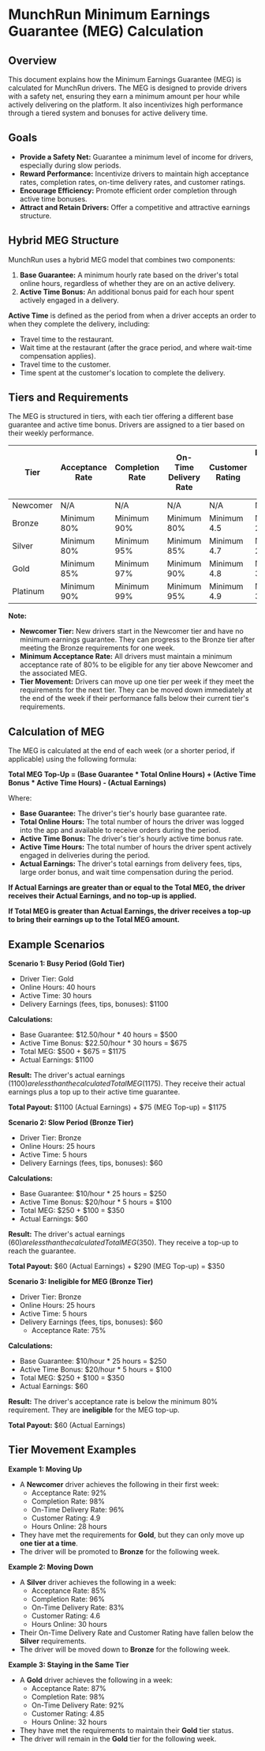 # MunchRun Minimum Earnings Guarantee (MEG) Calculation

## Overview

This document explains how the Minimum Earnings Guarantee (MEG) is calculated for MunchRun drivers. The MEG is designed to provide drivers with a safety net, ensuring they earn a minimum amount per hour while actively delivering on the platform. It also incentivizes high performance through a tiered system and bonuses for active delivery time.

## Goals

*   **Provide a Safety Net:** Guarantee a minimum level of income for drivers, especially during slow periods.
*   **Reward Performance:** Incentivize drivers to maintain high acceptance rates, completion rates, on-time delivery rates, and customer ratings.
*   **Encourage Efficiency:**  Promote efficient order completion through active time bonuses.
*   **Attract and Retain Drivers:** Offer a competitive and attractive earnings structure.

## Hybrid MEG Structure

MunchRun uses a hybrid MEG model that combines two components:

1.  **Base Guarantee:** A minimum hourly rate based on the driver's total online hours, regardless of whether they are on an active delivery.
2.  **Active Time Bonus:** An additional bonus paid for each hour spent actively engaged in a delivery.

**Active Time** is defined as the period from when a driver accepts an order to when they complete the delivery, including:

*   Travel time to the restaurant.
*   Wait time at the restaurant (after the grace period, and where wait-time compensation applies).
*   Travel time to the customer.
*   Time spent at the customer's location to complete the delivery.

## Tiers and Requirements

The MEG is structured in tiers, with each tier offering a different base guarantee and active time bonus. Drivers are assigned to a tier based on their weekly performance.

| Tier      | Acceptance Rate | Completion Rate | On-Time Delivery Rate | Customer Rating | Minimum Hours Online (per week) | Base Guarantee | Active Time Bonus | Total Hourly Guarantee (Active Time) |
| --------- | --------------- | --------------- | --------------------- | --------------- | ------------------------------- | --------------- | ----------------- | --------------------------------- |
| Newcomer  | N/A             | N/A             | N/A                  | N/A             | N/A                             | N/A             | N/A              | N/A                               |
| Bronze    | Minimum 80%     | Minimum 90%     | Minimum 80%          | Minimum 4.5     | Minimum 20                      | $10/hour        | $20/hour          | $30/hour (active)                 |
| Silver    | Minimum 80%     | Minimum 95%     | Minimum 85%          | Minimum 4.7     | Minimum 25                      | $11/hour        | $21/hour          | $32/hour (active)                 |
| Gold      | Minimum 85%     | Minimum 97%     | Minimum 90%          | Minimum 4.8     | Minimum 30                      | $12.5/hour      | $22.5/hour        | $35/hour (active)                 |
| Platinum  | Minimum 90%     | Minimum 99%     | Minimum 95%          | Minimum 4.9     | Minimum 35                      | $14/hour        | $24/hour          | $38/hour (active)                 |

**Note:**

*   **Newcomer Tier:** New drivers start in the Newcomer tier and have no minimum earnings guarantee. They can progress to the Bronze tier after meeting the Bronze requirements for one week.
*   **Minimum Acceptance Rate:**  All drivers must maintain a minimum acceptance rate of 80% to be eligible for any tier above Newcomer and the associated MEG.
*   **Tier Movement:** Drivers can move up one tier per week if they meet the requirements for the next tier. They can be moved down immediately at the end of the week if their performance falls below their current tier's requirements.

## Calculation of MEG

The MEG is calculated at the end of each week (or a shorter period, if applicable) using the following formula:

**Total MEG Top-Up = (Base Guarantee \* Total Online Hours) + (Active Time Bonus \* Active Time Hours) - (Actual Earnings)**

Where:

*   **Base Guarantee:** The driver's tier's hourly base guarantee rate.
*   **Total Online Hours:** The total number of hours the driver was logged into the app and available to receive orders during the period.
*   **Active Time Bonus:** The driver's tier's hourly active time bonus rate.
*   **Active Time Hours:** The total number of hours the driver spent actively engaged in deliveries during the period.
*   **Actual Earnings:** The driver's total earnings from delivery fees, tips, large order bonus, and wait time compensation during the period.

**If Actual Earnings are greater than or equal to the Total MEG, the driver receives their Actual Earnings, and no top-up is applied.**

**If Total MEG is greater than Actual Earnings, the driver receives a top-up to bring their earnings up to the Total MEG amount.**

## Example Scenarios

**Scenario 1: Busy Period (Gold Tier)**

*   Driver Tier: Gold
*   Online Hours: 40 hours
*   Active Time: 30 hours
*   Delivery Earnings (fees, tips, bonuses): $1100

**Calculations:**

*   Base Guarantee: $12.50/hour \* 40 hours = $500
*   Active Time Bonus: $22.50/hour \* 30 hours = $675
*   Total MEG: $500 + $675 = $1175
*   Actual Earnings: $1100

**Result:** The driver's actual earnings ($1100) are less than the calculated Total MEG ($1175). They receive their actual earnings plus a top up to their active time guarantee.

**Total Payout:** $1100 (Actual Earnings) + $75 (MEG Top-up) = $1175

**Scenario 2: Slow Period (Bronze Tier)**

*   Driver Tier: Bronze
*   Online Hours: 25 hours
*   Active Time: 5 hours
*   Delivery Earnings (fees, tips, bonuses): $60

**Calculations:**

*   Base Guarantee: $10/hour \* 25 hours = $250
*   Active Time Bonus: $20/hour \* 5 hours = $100
*   Total MEG: $250 + $100 = $350
*   Actual Earnings: $60

**Result:** The driver's actual earnings ($60) are less than the calculated Total MEG ($350). They receive a top-up to reach the guarantee.

**Total Payout:** $60 (Actual Earnings) + $290 (MEG Top-up) = $350

**Scenario 3: Ineligible for MEG (Bronze Tier)**

*   Driver Tier: Bronze
*   Online Hours: 25 hours
*   Active Time: 5 hours
*   Delivery Earnings (fees, tips, bonuses): $60
    *   Acceptance Rate: 75%

**Calculations:**

*   Base Guarantee: $10/hour \* 25 hours = $250
*   Active Time Bonus: $20/hour \* 5 hours = $100
*   Total MEG: $250 + $100 = $350
*   Actual Earnings: $60

**Result:** The driver's acceptance rate is below the minimum 80% requirement. They are **ineligible** for the MEG top-up.

**Total Payout:** $60 (Actual Earnings)

## Tier Movement Examples

**Example 1: Moving Up**

*   A **Newcomer** driver achieves the following in their first week:
    *   Acceptance Rate: 92%
    *   Completion Rate: 98%
    *   On-Time Delivery Rate: 96%
    *   Customer Rating: 4.9
    *   Hours Online: 28 hours
*   They have met the requirements for **Gold**, but they can only move up **one tier at a time**.
*   The driver will be promoted to **Bronze** for the following week.

**Example 2: Moving Down**

*   A **Silver** driver achieves the following in a week:
    *   Acceptance Rate: 85%
    *   Completion Rate: 96%
    *   On-Time Delivery Rate: 83%
    *   Customer Rating: 4.6
    *   Hours Online: 30 hours
*   Their On-Time Delivery Rate and Customer Rating have fallen below the **Silver** requirements.
*   The driver will be moved down to **Bronze** for the following week.

**Example 3: Staying in the Same Tier**

*   A **Gold** driver achieves the following in a week:
    *   Acceptance Rate: 87%
    *   Completion Rate: 98%
    *   On-Time Delivery Rate: 92%
    *   Customer Rating: 4.85
    *   Hours Online: 32 hours
*   They have met the requirements to maintain their **Gold** tier status.
*   The driver will remain in the **Gold** tier for the following week.
